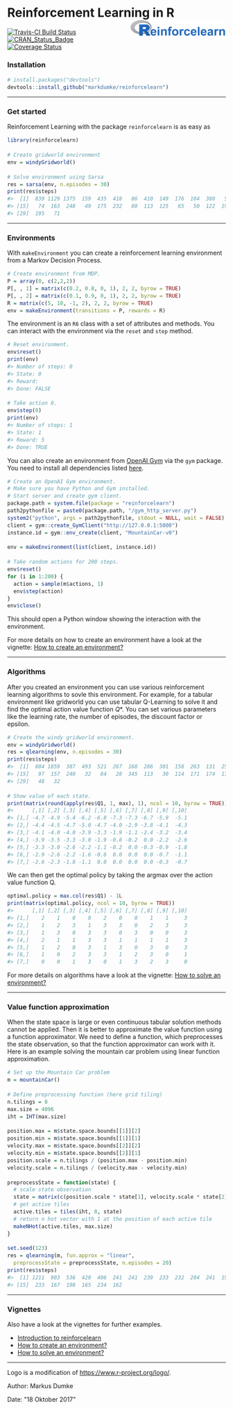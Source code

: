 
Reinforcement Learning in R <img src="reinforcelearn.png" align="right" height="36"/>
=====================================================================================

[![Travis-CI Build Status](https://travis-ci.org/markdumke/reinforcelearn.svg?branch=master)](https://travis-ci.org/markdumke/reinforcelearn) [![CRAN\_Status\_Badge](http://www.r-pkg.org/badges/version/reinforcelearn)](https://cran.r-project.org/package=reinforcelearn) [![Coverage Status](https://img.shields.io/codecov/c/github/markdumke/reinforcelearn/master.svg?maxAge=600)](https://codecov.io/github/markdumke/reinforcelearn?branch=master)

### Installation

``` r
# install.packages("devtools")
devtools::install_github("markdumke/reinforcelearn")
```

------------------------------------------------------------------------

### Get started

Reinforcement Learning with the package `reinforcelearn` is as easy as

``` r
library(reinforcelearn)

# Create gridworld environment
env = windyGridworld()

# Solve environment using Sarsa
res = sarsa(env, n.episodes = 30)
print(res$steps)
#>  [1]  839 1129 1375  159  435  418   86  410  149  176  104  380   57  293
#> [15]   74  163  248   49  175  232   80  113  125   65   50  122  197  117
#> [29]  195   71
```

------------------------------------------------------------------------

### Environments

With `makeEnvironment` you can create a reinforcement learning environment from a Markov Decision Process.

``` r
# Create environment from MDP.
P = array(0, c(2,2,2))
P[, , 1] = matrix(c(0.2, 0.8, 0, 1), 2, 2, byrow = TRUE)
P[, , 2] = matrix(c(0.1, 0.9, 0, 1), 2, 2, byrow = TRUE)
R = matrix(c(5, 10, -1, 2), 2, 2, byrow = TRUE)  
env = makeEnvironment(transitions = P, rewards = R)
```

The environment is an `R6` class with a set of attributes and methods. You can interact with the environment via the `reset` and `step` method.

``` r
# Reset environment.
env$reset()
print(env)
#> Number of steps: 0 
#> State: 0 
#> Reward:  
#> Done: FALSE

# Take action 0.
env$step(0)
print(env)
#> Number of steps: 1 
#> State: 1 
#> Reward: 5 
#> Done: TRUE
```

You can also create an environment from [OpenAI Gym](https://gym.openai.com/) via the `gym` package. You need to install all dependencies listed [here](https://github.com/openai/gym-http-api).

``` r
# Create an OpenAI Gym environment.
# Make sure you have Python and Gym installed.
# Start server and create gym client.
package.path = system.file(package = "reinforcelearn")
path2pythonfile = paste0(package.path, "/gym_http_server.py")
system2("python", args = path2pythonfile, stdout = NULL, wait = FALSE)
client = gym::create_GymClient("http://127.0.0.1:5000")
instance.id = gym::env_create(client, "MountainCar-v0")

env = makeEnvironment(list(client, instance.id))

# Take random actions for 200 steps.
env$reset()
for (i in 1:200) {
  action = sample(m$actions, 1)
  env$step(action)
}
env$close()
```

This should open a Python window showing the interaction with the environment.

For more details on how to create an environment have a look at the vignette: [How to create an environment?](markdumke.github.io/reinforcelearn/articles/environments.html)

------------------------------------------------------------------------

### Algorithms

After you created an environment you can use various reinforcement learning algorithms to sovle this environment. For example, for a tabular environment like gridworld you can use tabular Q-Learning to solve it and find the optimal action value function *Q*\*. You can set various parameters like the learning rate, the number of episodes, the discount factor or epsilon.

``` r
# Create the windy gridworld environment.
env = windyGridworld()
res = qlearning(env, n.episodes = 30)
print(res$steps)
#>  [1]  804 1859  387  493  521  267  168  286  301  158  263  131  258  168
#> [15]   97  157  240   32   84   28  345  113   30  114  171  174  175   78
#> [29]   48   32

# Show value of each state.
print(matrix(round(apply(res$Q1, 1, max), 1), ncol = 10, byrow = TRUE))
#>      [,1] [,2] [,3] [,4] [,5] [,6] [,7] [,8] [,9] [,10]
#> [1,] -4.7 -4.9 -5.4 -6.2 -6.8 -7.3 -7.3 -6.7 -5.9  -5.1
#> [2,] -4.4 -4.5 -4.7 -5.0 -4.7 -4.0 -2.9 -3.8 -4.1  -4.3
#> [3,] -4.1 -4.0 -4.0 -3.9 -3.3 -1.9 -1.1 -2.4 -3.2  -3.4
#> [4,] -3.9 -3.5 -3.3 -3.0 -1.9 -0.8 -0.2  0.0 -2.2  -2.6
#> [5,] -3.3 -3.0 -2.6 -2.2 -1.1 -0.2  0.0 -0.3 -0.9  -1.8
#> [6,] -2.9 -2.6 -2.2 -1.6 -0.6  0.0  0.0  0.0 -0.7  -1.1
#> [7,] -2.6 -2.3 -1.8 -1.1  0.0  0.0  0.0  0.0 -0.3  -0.7
```

We can then get the optimal policy by taking the argmax over the action value function Q.

``` r
optimal.policy = max.col(res$Q1) - 1L
print(matrix(optimal.policy, ncol = 10, byrow = TRUE))
#>      [,1] [,2] [,3] [,4] [,5] [,6] [,7] [,8] [,9] [,10]
#> [1,]    2    1    0    0    2    0    0    1    1     3
#> [2,]    1    2    3    1    3    3    0    2    3     3
#> [3,]    1    3    0    3    3    0    3    0    0     3
#> [4,]    2    1    1    3    3    1    1    1    1     3
#> [5,]    1    2    0    3    1    3    0    3    0     3
#> [6,]    1    0    2    3    3    1    2    3    0     1
#> [7,]    0    0    1    3    0    1    3    2    3     0
```

For more details on algorithms have a look at the vignette: [How to solve an environment?](markdumke.github.io/reinforcelearn/articles/algorithms.html)

------------------------------------------------------------------------

### Value function approximation

When the state space is large or even continuous tabular solution methods cannot be applied. Then it is better to approximate the value function using a function approximator. We need to define a function, which preprocesses the state observation, so that the function approximator can work with it. Here is an example solving the mountain car problem using linear function approximation.

``` r
# Set up the Mountain Car problem
m = mountainCar()

# Define preprocessing function (here grid tiling)
n.tilings = 8
max.size = 4096
iht = IHT(max.size)

position.max = m$state.space.bounds[[1]][2]
position.min = m$state.space.bounds[[1]][1]
velocity.max = m$state.space.bounds[[2]][2]
velocity.min = m$state.space.bounds[[2]][1]
position.scale = n.tilings / (position.max - position.min)
velocity.scale = n.tilings / (velocity.max - velocity.min)

preprocessState = function(state) {
  # scale state observation
  state = matrix(c(position.scale * state[1], velocity.scale * state[2]), ncol = 2)
  # get active tiles
  active.tiles = tiles(iht, 8, state)
  # return n hot vector with 1 at the position of each active tile
  makeNHot(active.tiles, max.size)
}

set.seed(123)
res = qlearning(m, fun.approx = "linear", 
  preprocessState = preprocessState, n.episodes = 20)
print(res$steps)
#>  [1] 1211  903  536  420  406  241  241  239  233  232  204  241  194  235
#> [15]  233  167  198  165  234  162
```

------------------------------------------------------------------------

### Vignettes

Also have a look at the vignettes for further examples.

-   [Introduction to reinforcelearn](markdumke.github.io/reinforcelearn/articles/introduction.html)
-   [How to create an environment?](markdumke.github.io/reinforcelearn/articles/environments.html)
-   [How to solve an environment?](markdumke.github.io/reinforcelearn/articles/algorithms.html)

------------------------------------------------------------------------

Logo is a modification of <https://www.r-project.org/logo/>.

Author: Markus Dumke

Date: "18 Oktober 2017"
